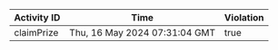| Activity ID | Time | Violation |
| --- | --- | --- |
| claimPrize | Thu, 16 May 2024 07:31:04 GMT | true |